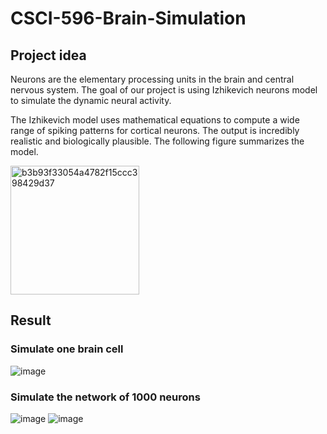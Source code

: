 # CSCI-596-Brain-Simulation
## Project idea
Neurons are the elementary processing units in the brain and central nervous system. The goal of our project is using Izhikevich neurons model to simulate the dynamic neural activity.

The Izhikevich model uses mathematical equations to compute a wide range of spiking patterns for cortical neurons. The output is incredibly realistic and biologically plausible. The following figure summarizes the model.

<img width="206" alt="b3b93f33054a4782f15ccc398429d37" src="https://user-images.githubusercontent.com/47631005/143999766-08c53b9a-5640-4601-97e2-1b168e918d73.png">


## Result
### Simulate one brain cell
![image](https://user-images.githubusercontent.com/47631005/143999638-2438348b-792c-4d93-84ce-b688b3be4a9f.png)
### Simulate the network of 1000 neurons
![image](https://user-images.githubusercontent.com/47631005/143999699-ff236c95-e4e4-4136-9314-8a3bfb5bffd3.png)
![image](https://user-images.githubusercontent.com/47631005/143999735-bfa0268d-426c-48a2-b304-580ff3580726.png)
